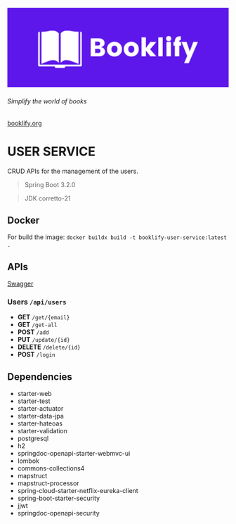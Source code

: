 ![logo](/img.png)

###### *Simplify the world of books*

[booklify.org](https://www.booklify.org/)

# USER SERVICE

CRUD APIs for the management of the users.

> Spring Boot 3.2.0

> JDK corretto-21

## Docker

For build the image: `docker buildx build -t booklify-user-service:latest .`

## APIs

[Swagger](http://booklify-user-service/swagger-ui/index.hmtl)


### Users `/api/users`
- **GET** `/get/{email}`
- **GET** `/get-all`
- **POST** `/add`
- **PUT** `/update/{id}`
- **DELETE** `/delete/{id}`
- **POST** `/login`

## Dependencies
- starter-web
- starter-test
- starter-actuator
- starter-data-jpa
- starter-hateoas
- starter-validation
- postgresql
- h2
- springdoc-openapi-starter-webmvc-ui
- lombok
- commons-collections4
- mapstruct
- mapstruct-processor
- spring-cloud-starter-netflix-eureka-client
- spring-boot-starter-security
- jjwt
- springdoc-openapi-security
